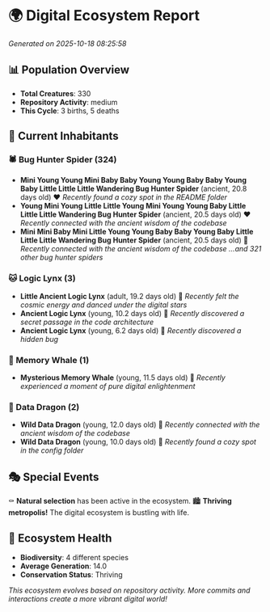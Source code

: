 # 🌍 Digital Ecosystem Report
*Generated on 2025-10-18 08:25:58*

## 📊 Population Overview
- **Total Creatures**: 330
- **Repository Activity**: medium
- **This Cycle**: 3 births, 5 deaths

## 👥 Current Inhabitants

### 🕷️ Bug Hunter Spider (324)
- **Mini Young Young Mini Baby Baby Young Young Baby Baby Young Baby Little Little Little Wandering Bug Hunter Spider** (ancient, 20.8 days old) ❤️
  *Recently found a cozy spot in the README folder*
- **Young Mini Young Little Little Young Mini Young Young Baby Little Little Little Wandering Bug Hunter Spider** (ancient, 20.5 days old) ❤️
  *Recently connected with the ancient wisdom of the codebase*
- **Mini Mini Baby Mini Little Young Young Baby Baby Young Baby Little Little Little Wandering Bug Hunter Spider** (ancient, 20.5 days old) 💛
  *Recently connected with the ancient wisdom of the codebase*
  *...and 321 other bug hunter spiders*

### 🐱 Logic Lynx (3)
- **Little Ancient Logic Lynx** (adult, 19.2 days old) 💛
  *Recently felt the cosmic energy and danced under the digital stars*
- **Ancient Logic Lynx** (young, 10.2 days old) 💚
  *Recently discovered a secret passage in the code architecture*
- **Ancient Logic Lynx** (young, 6.2 days old) 💚
  *Recently discovered a hidden bug*

### 🐋 Memory Whale (1)
- **Mysterious Memory Whale** (young, 11.5 days old) 💚
  *Recently experienced a moment of pure digital enlightenment*

### 🐉 Data Dragon (2)
- **Wild Data Dragon** (young, 12.0 days old) 💚
  *Recently connected with the ancient wisdom of the codebase*
- **Wild Data Dragon** (young, 10.0 days old) 💚
  *Recently found a cozy spot in the config folder*

## 🎭 Special Events

⚰️ **Natural selection** has been active in the ecosystem.
🏙️ **Thriving metropolis!** The digital ecosystem is bustling with life.

## 🔬 Ecosystem Health
- **Biodiversity**: 4 different species
- **Average Generation**: 14.0
- **Conservation Status**: Thriving

*This ecosystem evolves based on repository activity. More commits and interactions create a more vibrant digital world!*
